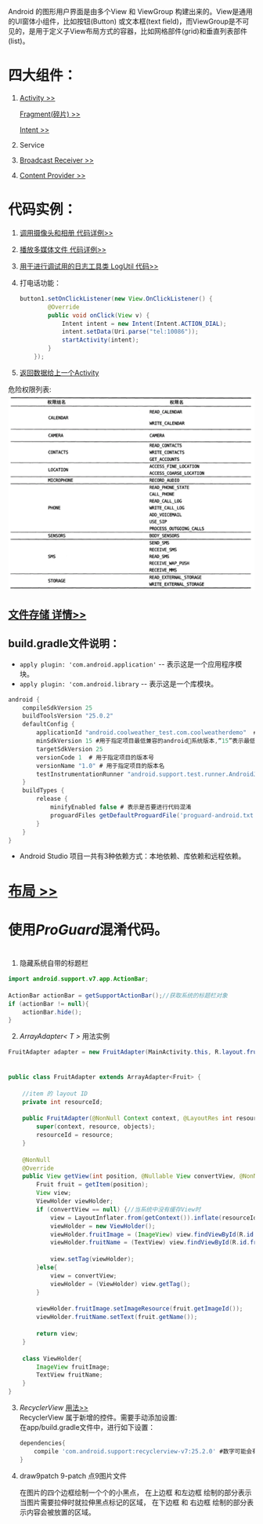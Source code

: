 Android 的图形用户界面是由多个View 和 ViewGroup 构建出来的。View是通用的UI窗体小组件，比如按钮(Button) 或文本框(text field)，而ViewGroup是不可见的，是用于定义子View布局方式的容器，比如网格部件(grid)和垂直列表部件(list)。 

# 四大组件：

1. [Activity >>](./Activity.md)

    [Fragment(碎片) >>](./Fragment.md)   

    [Intent >>](.\Intent.md) 
2. Service
3. [Broadcast Receiver >>](.\Broadcast_Receiver.md)
4. [Content Provider >>](.\Content_Provider.md)

# 代码实例：

1. [调用摄像头和相册 代码详例>>](./调用摄像头和相册.md)

2. [播放多媒体文件 代码详例>>](./播放多媒体文件.md) 

3. [用于进行调试用的日志工具类 LogUtil 代码>>](./tools_codes/LogUtil.md)

4. 打电话功能：   
    ```java
    button1.setOnClickListener(new View.OnClickListener() {
            @Override
            public void onClick(View v) {
                Intent intent = new Intent(Intent.ACTION_DIAL);
                intent.setData(Uri.parse("tel:10086"));
                startActivity(intent);
            }
        });
    ```

5. [返回数据给上一个Activity](./Intent.md#startActivityForResult)

危险权限列表:
![生命周期](./images/危险权限列表.png) 

## [文件存储 详情>>](./持久化.md)


## build.gradle文件说明：    

+ `apply plugin: 'com.android.application'` -- 表示这是一个应用程序模块。
+ `apply plugin: 'com.android.library` -- 表示这是一个库模块。

```gradle
android {
    compileSdkVersion 25
    buildToolsVersion "25.0.2"
    defaultConfig {
        applicationId "android.coolweather_test.com.coolweatherdemo"  # 用于指定项目的包名
        minSdkVersion 15 #用于指定项目最低兼容的android系统版本,“15”表示最低兼容到android4.0系统。
        targetSdkVersion 25  
        versionCode 1  # 用于指定项目的版本号
        versionName "1.0" # 用于指定项目的版本名
        testInstrumentationRunner "android.support.test.runner.AndroidJUnitRunner"
    }
    buildTypes {
        release {
            minifyEnabled false # 表示是否要进行代码混淆
            proguardFiles getDefaultProguardFile('proguard-android.txt'), 'proguard-rules.pro'
        }
    }
} 
```
+ Android Studio 项目一共有3种依赖方式：本地依赖、库依赖和远程依赖。
 
# [布局 >>](.\布局.md)

# 使用***ProGuard***混淆代码。


#

1. 隐藏系统自带的标题栏   
```java
import android.support.v7.app.ActionBar;

ActionBar actionBar = getSupportActionBar();//获取系统的标题栏对象
if (actionBar != null){
    actionBar.hide();
}
```

2. *ArrayAdapter< T >* 用法实例
```java
FruitAdapter adapter = new FruitAdapter(MainActivity.this, R.layout.fruit_item, fruitList);


public class FruitAdapter extends ArrayAdapter<Fruit> {

    //item 的 layout ID
    private int resourceId;

    public FruitAdapter(@NonNull Context context, @LayoutRes int resource, @NonNull List<Fruit> objects) {
        super(context, resource, objects);
        resourceId = resource;
    }

    @NonNull
    @Override
    public View getView(int position, @Nullable View convertView, @NonNull ViewGroup parent) {
        Fruit fruit = getItem(position);
        View view;
        ViewHolder viewHolder;
        if (convertView == null) {//当系统中没有缓存View时
            view = LayoutInflater.from(getContext()).inflate(resourceId, parent, false);//标准写法
            viewHolder = new ViewHolder();
            viewHolder.fruitImage = (ImageView) view.findViewById(R.id.fruit_image);
            viewHolder.fruitName = (TextView) view.findViewById(R.id.fruit_name);

            view.setTag(viewHolder);
        }else{
            view = convertView;
            viewHolder = (ViewHolder) view.getTag();
        }

        viewHolder.fruitImage.setImageResource(fruit.getImageId());
        viewHolder.fruitName.setText(fruit.getName());

        return view;
    }

    class ViewHolder{
        ImageView fruitImage;
        TextView fruitName;
    }
}
```

3. *RecyclerView* [用法>>](./recyclerview.md)    
RecyclerView 属于新增的控件。需要手动添加设置:  
在app/build.gradle文件中，进行如下设置：    
    ```gradle
    dependencies{
        compile 'com.android.support:recyclerview-v7:25.2.0' #数字可能会有所不同。
    }
    ``` 


4. draw9patch  9-patch  点9图片文件  

    在图片的四个边框绘制一个个的小黑点， 在上边框 和左边框 绘制的部分表示当图片需要拉伸时就拉伸黑点标记的区域， 在下边框 和 右边框 绘制的部分表示内容会被放置的区域。
